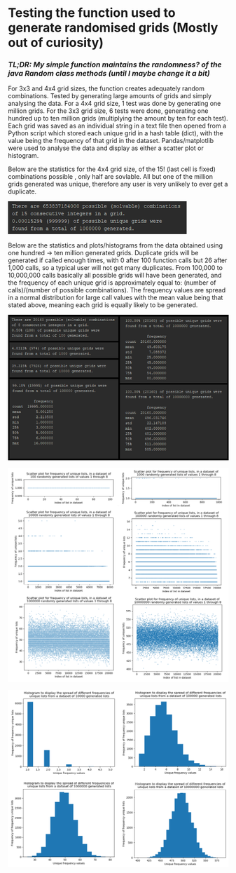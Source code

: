 # Testing the function used to generate randomised grids (Mostly out of curiosity)
### *TL;DR: My simple function maintains the randomness? of the java Random class methods (until I maybe change it a bit)*

For 3x3 and 4x4 grid sizes, the function creates adequately random combinations. Tested by generating large amounts of grids and simply analysing the data. For a 4x4 grid size, 1 test was done by generating one million grids. For the 3x3 grid size, 6 tests were done, generating one hundred up to ten million grids (multiplying the amount by ten for each test). Each grid was saved as an individual string in a text file then opened from a Python script which stored each unique grid in a hash table (dict), with the value being the frequency of that grid in the dataset. Pandas/matplotlib were used to analyse the data and display as either a scatter plot or histogram. 

Below are the statistics for the 4x4 grid size, of the 15! (last cell is fixed) combinations possible , only half are sovlable. All but one of the million grids generated was unique, therefore any user is very unlikely to ever get a duplicate. 

![alt_text](4x4%201mil%20unique%20grids.png)

Below are the statistics and plots/histograms from the data obtained using one hundred -> ten million generated grids. Duplicate grids will be generated if called enough times, with 0 after 100 function calls but 26 after 1,000 calls, so a typical user will not get many duplicates. From 100,000 to 10,000,000 calls basically all possible grids will have been generated, and the frequency of each unique grid is approximately equal to: (number of calls)/(number of possible combinations). The frequency values are spread in a normal distribution for large call values with the mean value being that stated above, meaning each grid is equally likely to be generated.

![alt_text](3x3%20stats%20combined.png)

![alt_text](3x3%20scatter%20combined.png)

![alt_text](3x3%20hist%20combined.png)